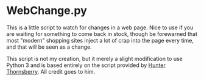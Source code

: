 # WebChange.py

This is a little script to watch for changes in a web page.  Nice to 
use if you are waiting for something to come back in stock, though be 
forewarned that most "modern" shopping sites inject a lot of crap into 
the page every time, and that will be seen as a change.

This script is not my creation, but it merely a slight modification to 
use Python 3 and is based entirely on the script provided by 
[Hunter Thornsberry](http://www.adventuresintechland.com).  All 
credit goes to him.

